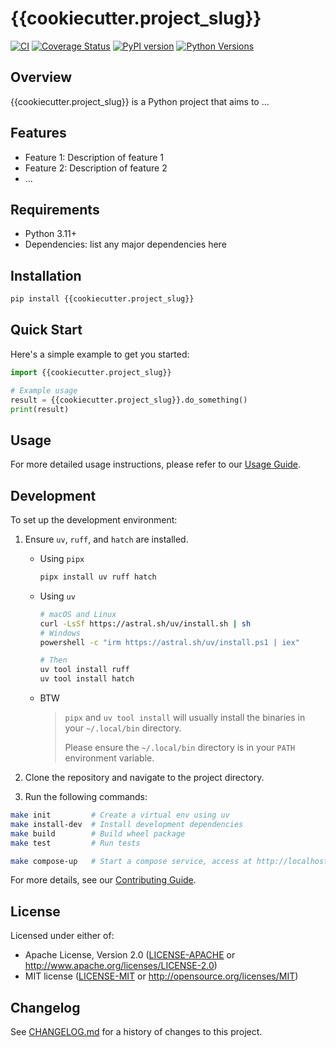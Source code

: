 # {{cookiecutter.project_slug}}

[![CI](https://github.com/{{cookiecutter.__gh_slug}}/workflows/CI/badge.svg)](https://github.com/{{cookiecutter.__gh_slug}}/actions)
[![Coverage Status](https://coveralls.io/repos/github/{{cookiecutter.__gh_slug}}/badge.svg?branch=main)](https://coveralls.io/github/{{cookiecutter.__gh_slug}}?branch=main)
[![PyPI version](https://badge.fury.io/py/{{cookiecutter.project_slug}}.svg)](https://badge.fury.io/py/{{cookiecutter.project_slug}})
[![Python Versions](https://img.shields.io/pypi/pyversions/{{cookiecutter.project_slug}}.svg)](https://pypi.org/project/{{cookiecutter.project_slug}}/)

## Overview

{{cookiecutter.project_slug}} is a Python project that aims to ...

## Features

- Feature 1: Description of feature 1
- Feature 2: Description of feature 2
- ...

## Requirements

- Python 3.11+
- Dependencies: list any major dependencies here

## Installation

```bash
pip install {{cookiecutter.project_slug}}
```

## Quick Start

Here's a simple example to get you started:

```python
import {{cookiecutter.project_slug}}

# Example usage
result = {{cookiecutter.project_slug}}.do_something()
print(result)
```

## Usage

For more detailed usage instructions, please refer to our [Usage Guide](docs/usage.md).

## Development

To set up the development environment:

1. Ensure `uv`, `ruff`, and `hatch` are installed.

    - Using `pipx`
        ```bash
        pipx install uv ruff hatch
        ```
    - Using `uv`
        ```bash
        # macOS and Linux
        curl -LsSf https://astral.sh/uv/install.sh | sh
        # Windows
        powershell -c "irm https://astral.sh/uv/install.ps1 | iex"

        # Then
        uv tool install ruff
        uv tool install hatch
        ```
    - BTW
        > `pipx` and `uv tool install` will usually install the binaries in your `~/.local/bin` directory.
        >
        > Please ensure the `~/.local/bin` directory is in your `PATH` environment variable.

2. Clone the repository and navigate to the project directory.
3. Run the following commands:

```bash
make init         # Create a virtual env using uv
make install-dev  # Install development dependencies
make build        # Build wheel package
make test         # Run tests

make compose-up   # Start a compose service, access at http://localhost:8000
```

For more details, see our [Contributing Guide](CONTRIBUTING.md).

## License

Licensed under either of:
- Apache License, Version 2.0 ([LICENSE-APACHE](LICENSE-APACHE) or http://www.apache.org/licenses/LICENSE-2.0)
- MIT license ([LICENSE-MIT](LICENSE-MIT) or http://opensource.org/licenses/MIT)

## Changelog

See [CHANGELOG.md](CHANGELOG.md) for a history of changes to this project.
